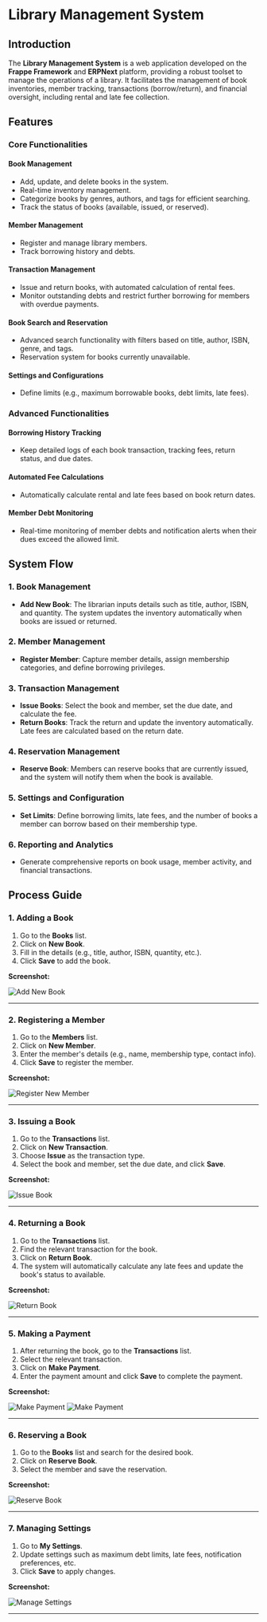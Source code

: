 # Library Management System

## Introduction

The **Library Management System** is a web application developed on the **Frappe Framework** and **ERPNext** platform, providing a robust toolset to manage the operations of a library. It facilitates the management of book inventories, member tracking, transactions (borrow/return), and financial oversight, including rental and late fee collection.

## Features

### Core Functionalities

#### Book Management

- Add, update, and delete books in the system.
- Real-time inventory management.
- Categorize books by genres, authors, and tags for efficient searching.
- Track the status of books (available, issued, or reserved).

#### Member Management

- Register and manage library members.
- Track borrowing history and debts.

#### Transaction Management

- Issue and return books, with automated calculation of rental fees.
- Monitor outstanding debts and restrict further borrowing for members with overdue payments.

#### Book Search and Reservation

- Advanced search functionality with filters based on title, author, ISBN, genre, and tags.
- Reservation system for books currently unavailable.

#### Settings and Configurations

- Define limits (e.g., maximum borrowable books, debt limits, late fees).

### Advanced Functionalities

#### Borrowing History Tracking

- Keep detailed logs of each book transaction, tracking fees, return status, and due dates.

#### Automated Fee Calculations

- Automatically calculate rental and late fees based on book return dates.

#### Member Debt Monitoring

- Real-time monitoring of member debts and notification alerts when their dues exceed the allowed limit.

## System Flow

### 1. Book Management

- **Add New Book**: The librarian inputs details such as title, author, ISBN, and quantity. The system updates the inventory automatically when books are issued or returned.

### 2. Member Management

- **Register Member**: Capture member details, assign membership categories, and define borrowing privileges.

### 3. Transaction Management

- **Issue Books**: Select the book and member, set the due date, and calculate the fee.
- **Return Books**: Track the return and update the inventory automatically. Late fees are calculated based on the return date.

### 4. Reservation Management

- **Reserve Book**: Members can reserve books that are currently issued, and the system will notify them when the book is available.

### 5. Settings and Configuration

- **Set Limits**: Define borrowing limits, late fees, and the number of books a member can borrow based on their membership type.

### 6. Reporting and Analytics

- Generate comprehensive reports on book usage, member activity, and financial transactions.

## Process Guide

### 1. Adding a Book

1. Go to the **Books** list.
2. Click on **New Book**.
3. Fill in the details (e.g., title, author, ISBN, quantity, etc.).
4. Click **Save** to add the book.

**Screenshot:**

![Add New Book](screenshots/book-1.png)

---

### 2. Registering a Member

1. Go to the **Members** list.
2. Click on **New Member**.
3. Enter the member's details (e.g., name, membership type, contact info).
4. Click **Save** to register the member.

**Screenshot:**

![Register New Member](screenshots/member-2.png)

---

### 3. Issuing a Book

1. Go to the **Transactions** list.
2. Click on **New Transaction**.
3. Choose **Issue** as the transaction type.
4. Select the book and member, set the due date, and click **Save**.

**Screenshot:**

![Issue Book](screenshots/transaction-1.png)

---

### 4. Returning a Book

1. Go to the **Transactions** list.
2. Find the relevant transaction for the book.
3. Click on **Return Book**.
4. The system will automatically calculate any late fees and update the book's status to available.

**Screenshot:**

![Return Book](screenshots/return.png)

---

### 5. Making a Payment

1. After returning the book, go to the **Transactions** list.
2. Select the relevant transaction.
3. Click on **Make Payment**.
4. Enter the payment amount and click **Save** to complete the payment.

**Screenshot:**

![Make Payment](screenshots/payment-1.png)
![Make Payment](screenshots/payment-2.png)

---

### 6. Reserving a Book

1. Go to the **Books** list and search for the desired book.
2. Click on **Reserve Book**.
3. Select the member and save the reservation.

**Screenshot:**

![Reserve Book](screenshots/reserve_book.png)

---

### 7. Managing Settings

1. Go to **My Settings**.
2. Update settings such as maximum debt limits, late fees, notification preferences, etc.
3. Click **Save** to apply changes.

**Screenshot:**

![Manage Settings](screenshots/manage_settings.png)

---
